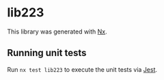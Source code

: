 # lib223

This library was generated with [Nx](https://nx.dev).

## Running unit tests

Run `nx test lib223` to execute the unit tests via [Jest](https://jestjs.io).
